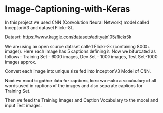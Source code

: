 # Image-Captioning-with-Keras
In this project we used CNN (Convolution Neural Network) model called InceptionV3 and dataset Flickr-8k.

Dataset: https://www.kaggle.com/datasets/adityajn105/flickr8k

We are using an open source dataset called Flickr-8k (containing 8000+ images). Here each image has 5 captions defining it. Now we bifurcated as follows : Training Set - 6000 images, Dev Set - 1000 images, Test Set -1000 images approx.

Convert each image into unique size fed into InceptionV3 Model of CNN.

Next we need to gather data for captions, here we make a vocabulary of all words used in captions of the images and also separate captions for Training Set.

Then we feed the Training Images and Caption Vocabulary to the model and input Test images.
